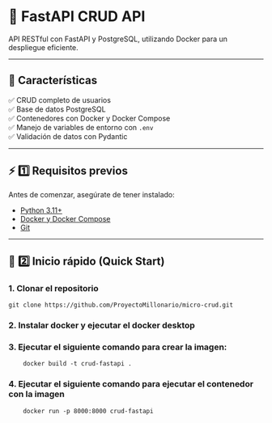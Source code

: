 # 🚀 FastAPI CRUD API

API RESTful con FastAPI y PostgreSQL, utilizando Docker para un despliegue eficiente.

---

## 📌 Características

✅ CRUD completo de usuarios  
✅ Base de datos PostgreSQL  
✅ Contenedores con Docker y Docker Compose  
✅ Manejo de variables de entorno con `.env`  
✅ Validación de datos con Pydantic  

---

## ⚡ 1️⃣ **Requisitos previos**

Antes de comenzar, asegúrate de tener instalado:

- [Python 3.11+](https://www.python.org/downloads/)
- [Docker y Docker Compose](https://www.docker.com/)
- [Git](https://git-scm.com/)

---

## 🚀 2️⃣ **Inicio rápido (Quick Start)**

### 1. Clonar el repositorio
    git clone https://github.com/ProyectoMillonario/micro-crud.git

### 2. Instalar docker y ejecutar el docker desktop
### 3. Ejecutar el siguiente comando para crear la imagen: 
        docker build -t crud-fastapi .
### 4. Ejecutar el siguiente comando para ejecutar el contenedor con la imagen
        docker run -p 8000:8000 crud-fastapi

